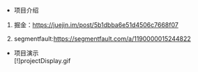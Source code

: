 - 项目介绍  
1. 掘金：https://juejin.im/post/5b1dbba6e51d4506c7668f07


2. segmentfault:https://segmentfault.com/a/1190000015244822

- 项目演示    
[!]projectDisplay.gif